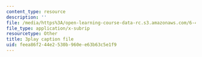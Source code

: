```yaml
---
content_type: resource
description: ''
file: /media/https%3A/open-learning-course-data-rc.s3.amazonaws.com/6-451-principles-of-digital-communication-ii-spring-2005/feea86f244e2530b960ee63b63c5e1f9_KalMFMv3_IM.srt
file_type: application/x-subrip
resourcetype: Other
title: 3play caption file
uid: feea86f2-44e2-530b-960e-e63b63c5e1f9
---
```

